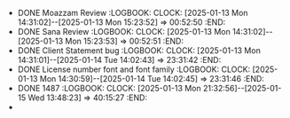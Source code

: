 - DONE Moazzam Review
  :LOGBOOK:
  CLOCK: [2025-01-13 Mon 14:31:02]--[2025-01-13 Mon 15:23:52] =>  00:52:50
  :END:
- DONE Sana Review
  :LOGBOOK:
  CLOCK: [2025-01-13 Mon 14:31:02]--[2025-01-13 Mon 15:23:53] =>  00:52:51
  :END:
- DONE Client Statement bug
  :LOGBOOK:
  CLOCK: [2025-01-13 Mon 14:31:01]--[2025-01-14 Tue 14:02:43] =>  23:31:42
  :END:
- DONE License number font and font family
  :LOGBOOK:
  CLOCK: [2025-01-13 Mon 14:30:59]--[2025-01-14 Tue 14:02:45] =>  23:31:46
  :END:
- DONE 1487
  :LOGBOOK:
  CLOCK: [2025-01-13 Mon 21:32:56]--[2025-01-15 Wed 13:48:23] =>  40:15:27
  :END:
-
